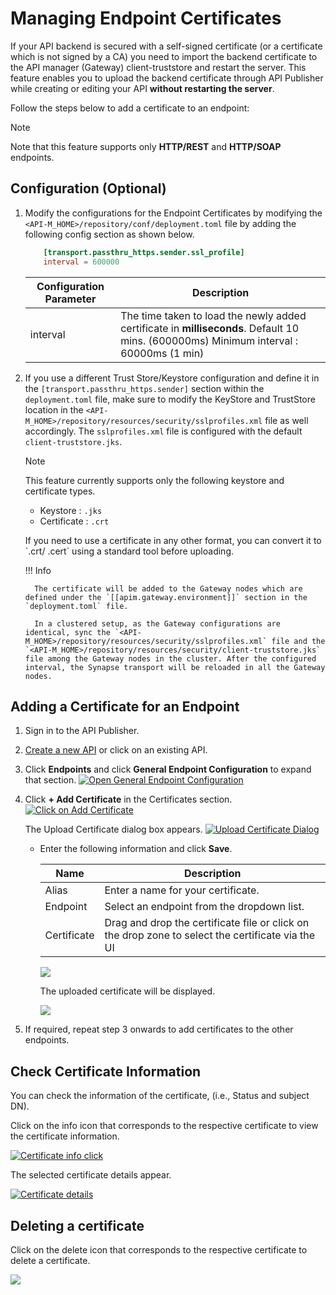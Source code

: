 # Managing Endpoint Certificates

If your API backend is secured with a self-signed certificate (or a certificate which is not signed by a CA) you need to import the backend certificate to the API manager (Gateway) client-truststore and restart the server. This feature enables you to upload the backend certificate through API Publisher while creating or editing your API **without restarting the server**. 
   
Follow the steps below to add a certificate to an endpoint: 
    
   <html>
        <div class="admonition note">
            <p class="admonition-title">Note</p>
            <p>Note that this feature supports only <b>HTTP/REST</b> and <b>HTTP/SOAP</b> endpoints.
            </p>
        </div> 
   </html>

## Configuration (Optional)

1.  Modify the configurations for the Endpoint Certificates by modifying the 
 `<API-M_HOME>/repository/conf/deployment.toml` file by adding the following config section as shown below. 

    ``` toml
        [transport.passthru_https.sender.ssl_profile]
        interval = 600000
    ```
    
    | Configuration Parameter        | Description|
    |-------------|---------------------------------------------------|
    | interval    | The time taken to load the newly added certificate in **milliseconds**. Default 10 mins. (600000ms) Minimum interval : 60000ms (1 min)|

2. If you use a different Trust Store/Keystore configuration and define it in the `[transport.passthru_https.sender]` section within the `deployment.toml` file, make sure to modify the KeyStore and TrustStore location in the `<API-M_HOME>/repository/resources/security/sslprofiles.xml` file as well accordingly.  The `sslprofiles.xml` file is configured with the default `client-truststore.jks`.
     <html>
     <div class="admonition note">
     <p class="admonition-title">Note</p>
     <p>
            This feature currently supports only the following keystore and certificate types.
     </p>
     <ul>
      <li>Keystore : <code>.jks</code></li>
      <li>Certificate : <code>.crt</code></li>
     </ul>
      <p>
      If you need to use a certificate in any other format, you can convert it to `.crt/ .cert` using a standard
              tool before uploading.
     </p>
     </div> 
     <html>

  
    !!! Info

         The certificate will be added to the Gateway nodes which are defined under the `[[apim.gateway.environment]]` section in the `deployment.toml` file. 
         
         In a clustered setup, as the Gateway configurations are identical, sync the `<API-M_HOME>/repository/resources/security/sslprofiles.xml` file and the `<API-M_HOME>/repository/resources/security/client-truststore.jks` file among the Gateway nodes in the cluster. After the configured interval, the Synapse transport will be reloaded in all the Gateway nodes.


## Adding a Certificate for an Endpoint

1.  Sign in to the API Publisher. 

2. [Create a new API]({{base_path}}/learn/design-api/create-api/create-a-rest-api/) or click on an existing API.

3.  Click **Endpoints** and click **General Endpoint Configuration** to expand that section. 
    [![Open General Endpoint Configuration]({{base_path}}/assets/img/learn/open-general-endpoint-configuration.png)]({{base_path}}/assets/img/learn/open-general-endpoint-configuration.png)
4.  Click **\+ Add Certificate** in the Certificates section.
   [![Click on Add Certificate]({{base_path}}/assets/img/learn/click-add-certificate.png)]({{base_path}}/assets/img/learn/click-add-certificate.png)
   
    The Upload Certificate dialog box appears.
    [![Upload Certificate Dialog]({{base_path}}/assets/img/learn/upload-certificate-open.png)]({{base_path}}/assets/img/learn/upload-certificate-open.png)

    *  Enter the following information and click **Save**.
    
        | Name        | Description                                                                              |
        |-------------|------------------------------------------------------------------------------------------|
        | Alias       | Enter a name for your certificate.                                                       |
        | Endpoint    | Select an endpoint from the dropdown list.                                                |
        | Certificate | Drag and drop the certificate file or click on the drop zone to select the certificate via the UI |

        [![]({{base_path}}/assets/img/learn/certificate-inputs-provided.png)]({{base_path}}/assets/img/learn/certificate-inputs-provided.png)

         The uploaded certificate will be displayed.

         [![]({{base_path}}/assets/img/learn/certificate-added.png)]({{base_path}}/assets/img/learn/certificate-added.png)

5.  If required, repeat step 3 onwards to add certificates to the other endpoints.

## Check Certificate Information

You can check the information of the certificate, (i.e., Status and subject DN).

Click on the info icon that corresponds to the respective certificate to view the certificate information.

[![Certificate info click]({{base_path}}/assets/img/learn/certificate-info-click.jpg)]({{base_path}}/assets/img/learn/certificate-info-click.jpg)

The selected certificate details appear.

[![Certificate details]({{base_path}}/assets/img/learn/certificate-details.png)]({{base_path}}/assets/img/learn/certificate-details.png)

## Deleting a certificate

Click on the delete icon that corresponds to the respective certificate to delete a certificate.

[![]({{base_path}}/assets/img/learn/certificate-delete-btn-select.jpg)]({{base_path}}/assets/img/learn/certificate-delete-btn-select.jpg)

